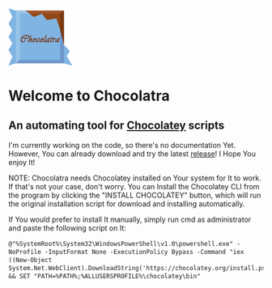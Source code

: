 <img src="https://github.com/Gustavo-Kuze/Chocolatra/blob/master/Chocolatra/assets/chocolatra_icon.png" width="25%" />
<h1>Welcome to Chocolatra</h1>

<h2>An automating tool for <a href="https://chocolatey.org/" target="_blank">Chocolatey</a> scripts</h2>
<p>
I'm currently working on the code, so there's no documentation Yet. However, You can already download and try the latest <a href="https://github.com/Gustavo-Kuze/Chocolatra/releases" target="_blank">release</a>! I Hope You enjoy It!
</p>


NOTE: Chocolatra needs Chocolatey installed on Your system for It to work. If that's not your case, don't worry. You can Install the Chocolatey CLI from the program by clicking the "INSTALL CHOCOLATEY" button, which will run the original installation script for download and installing automatically.

If You would prefer to install It manually, simply run cmd as administrator and paste the following script on It:
```
@"%SystemRoot%\System32\WindowsPowerShell\v1.0\powershell.exe" -NoProfile -InputFormat None -ExecutionPolicy Bypass -Command "iex ((New-Object System.Net.WebClient).DownloadString('https://chocolatey.org/install.ps1'))" && SET "PATH=%PATH%;%ALLUSERSPROFILE%\chocolatey\bin"

```
